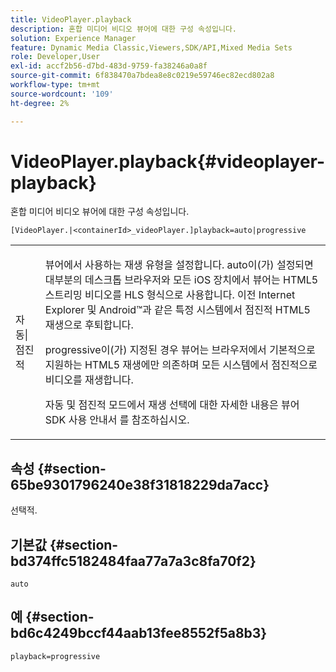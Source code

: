 ```yaml
---
title: VideoPlayer.playback
description: 혼합 미디어 비디오 뷰어에 대한 구성 속성입니다.
solution: Experience Manager
feature: Dynamic Media Classic,Viewers,SDK/API,Mixed Media Sets
role: Developer,User
exl-id: accf2b56-d7bd-483d-9759-fa38246a0a8f
source-git-commit: 6f838470a7bdea8e8c0219e59746ec82ecd802a8
workflow-type: tm+mt
source-wordcount: '109'
ht-degree: 2%

---
```


# VideoPlayer.playback{#videoplayer-playback}

혼합 미디어 비디오 뷰어에 대한 구성 속성입니다.

`[VideoPlayer.|<containerId>_videoPlayer.]playback=auto|progressive`

<table id="table_27B4B2DDD44D4D1CB46DD1906A92B2FD"> 
 <tbody> 
  <tr> 
   <td colname="col1"> <p> <span class="codeph"> 자동|점진적</span> </p> </td> 
   <td colname="col2"> <p> 뷰어에서 사용하는 재생 유형을 설정합니다. <span class="codeph"> auto</span>이(가) 설정되면 대부분의 데스크톱 브라우저와 모든 iOS 장치에서 뷰어는 HTML5 스트리밍 비디오를 HLS 형식으로 사용합니다. 이전 Internet Explorer 및 Android™과 같은 특정 시스템에서 점진적 HTML5 재생으로 후퇴합니다. </p> <p><span class="codeph"> progressive</span>이(가) 지정된 경우 뷰어는 브라우저에서 기본적으로 지원하는 HTML5 재생에만 의존하며 모든 시스템에서 점진적으로 비디오를 재생합니다. </p> <p>자동 및 점진적 모드에서 재생 선택에 대한 자세한 내용은 뷰어 SDK 사용 안내서 를 참조하십시오. </p> </td> 
  </tr> 
 </tbody> 
</table>

## 속성 {#section-65be9301796240e38f31818229da7acc}

선택적.

## 기본값 {#section-bd374ffc5182484faa77a7a3c8fa70f2}

`auto`

## 예 {#section-bd6c4249bccf44aab13fee8552f5a8b3}

`playback=progressive`
